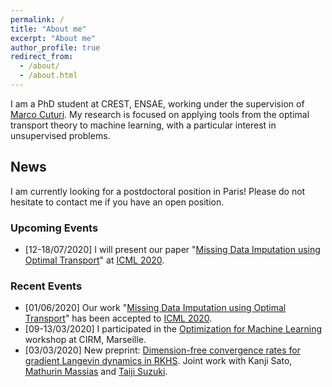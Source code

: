 ```yaml
---
permalink: /
title: "About me"
excerpt: "About me"
author_profile: true
redirect_from:
  - /about/
  - /about.html
---
```




I am a PhD student at CREST, ENSAE, working under the supervision of [Marco Cuturi](http://marcocuturi.net). My research is focused on applying tools from the optimal transport theory to machine learning, with a particular interest in unsupervised problems.

## News ##

I am currently looking for a postdoctoral position in Paris! Please do not hesitate to contact me if you have an open position.

### Upcoming Events ###
* [12-18/07/2020] I will present our paper "[Missing Data Imputation using Optimal Transport](http://arxiv.org/abs/2002.03860)" at [ICML 2020](https://icml.cc).

### Recent Events ###
* [01/06/2020] Our work "[Missing Data Imputation using Optimal Transport](http://arxiv.org/abs/2002.03860)" has been accepted to [ICML 2020](https://icml.cc).
* [09-13/03/2020] I participated in the [Optimization for Machine Learning](https://conferences.cirm-math.fr/2133.html) workshop at CIRM, Marseille.
* [03/03/2020] New preprint: [Dimension-free convergence rates for gradient Langevin dynamics in RKHS](https://arxiv.org/abs/2003.00306). Joint work with Kanji Sato, [Mathurin Massias](https://mathurinm.github.io) and [Taiji Suzuki](http://ibis.t.u-tokyo.ac.jp/suzuki/).

